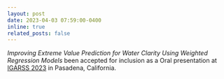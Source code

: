 ```yaml
---
layout: post
date: 2023-04-03 07:59:00-0400
inline: true
related_posts: false
---
```


<i>Improving Extreme Value Prediction for Water Clarity Using Weighted Regression Models</i> been accepted for inclusion as a Oral presentation at <a href="https://2023.ieeeigarss.org/" rel="noopener" target="_blank" >IGARSS 2023</a> in Pasadena, California.